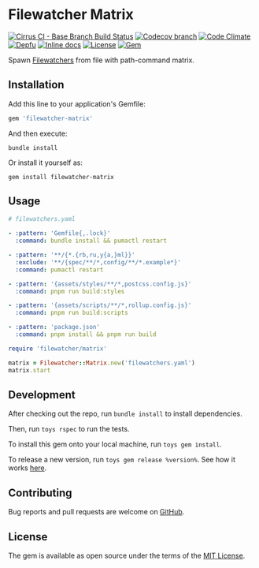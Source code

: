 # Filewatcher Matrix

[![Cirrus CI - Base Branch Build Status](https://img.shields.io/cirrus/github/AlexWayfer/filewatcher-matrix?style=flat-square)](https://cirrus-ci.com/github/AlexWayfer/filewatcher-matrix)
[![Codecov branch](https://img.shields.io/codecov/c/github/AlexWayfer/filewatcher-matrix/master.svg?style=flat-square)](https://codecov.io/gh/AlexWayfer/filewatcher-matrix)
[![Code Climate](https://img.shields.io/codeclimate/maintainability/AlexWayfer/filewatcher-matrix.svg?style=flat-square)](https://codeclimate.com/github/AlexWayfer/filewatcher-matrix)
[![Depfu](https://img.shields.io/depfu/AlexWayfer/filewatcher-matrix?style=flat-square)](https://depfu.com/repos/github/AlexWayfer/filewatcher-matrix)
[![Inline docs](https://inch-ci.org/github/AlexWayfer/filewatcher-matrix.svg?branch=master)](https://inch-ci.org/github/AlexWayfer/filewatcher-matrix)
[![License](https://img.shields.io/github/license/AlexWayfer/filewatcher-matrix.svg?style=flat-square)](LICENSE.txt)
[![Gem](https://img.shields.io/gem/v/filewatcher-matrix.svg?style=flat-square)](https://rubygems.org/gems/filewatcher-matrix)

Spawn [Filewatchers](https://github.com/filewatcher/filewatcher)
from file with path-command matrix.

## Installation

Add this line to your application's Gemfile:

```ruby
gem 'filewatcher-matrix'
```

And then execute:

```shell
bundle install
```

Or install it yourself as:

```shell
gem install filewatcher-matrix
```

## Usage

```yaml
# filewatchers.yaml

- :pattern: 'Gemfile{,.lock}'
  :command: bundle install && pumactl restart

- :pattern: '**/{*.{rb,ru,y{a,}ml}}'
  :exclude: '**/{spec/**/*,config/**/*.example*}'
  :command: pumactl restart

- :pattern: '{assets/styles/**/*,postcss.config.js}'
  :command: pnpm run build:styles

- :pattern: '{assets/scripts/**/*,rollup.config.js}'
  :command: pnpm run build:scripts

- :pattern: 'package.json'
  :command: pnpm install && pnpm run build
```

```ruby
require 'filewatcher/matrix'

matrix = Filewatcher::Matrix.new('filewatchers.yaml')
matrix.start
```

## Development

After checking out the repo, run `bundle install` to install dependencies.

Then, run `toys rspec` to run the tests.

To install this gem onto your local machine, run `toys gem install`.

To release a new version, run `toys gem release %version%`.
See how it works [here](https://github.com/AlexWayfer/gem_toys#release).

## Contributing

Bug reports and pull requests are welcome on [GitHub](https://github.com/AlexWayfer/filewatcher-matrix).

## License

The gem is available as open source under the terms of the
[MIT License](https://opensource.org/licenses/MIT).
